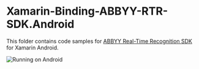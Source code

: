 # Xamarin-Binding-ABBYY-RTR-SDK.Android

This folder contains code samples for [ABBYY Real-Time Recognition SDK](http://rtrsdk.com/) for Xamarin Android.


![Running on Android](https://im3.ezgif.com/tmp/ezgif-3-7b5a3a65b7.gif)

